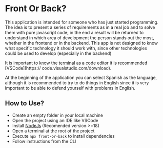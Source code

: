 # Front Or Back?
This application is intended for someone who has just started programming. The idea is to present a series of requirements as in a real job and to solve them with pure javascript code, in the end a result will be returned to understand in which area of ​​development the person stands out the most, whether in the frontend or in the backend.
This app is not designed to know what specific technology it should work with, since other technologies could be used to develop (especially in the backend)

It is important to know the [terminal](https://code.visualstudio.com/docs/terminal/basics) as a code editor it is recommended [VSCode](https:// code.visualstudio.com/download).

At the beginning of the application you can select Spanish as the language, although it is recommended to try to do things in English since it is very important to be able to defend yourself with problems in English.
## How to Use?
- Create an empty folder in your local machine
- Open the project using an IDE like VSCode
- Install [NodeJs](https://nodejs.org/) (Recomended version >=18)
- Open a terminal at the root of the project
- Execute `npx front-or-back` to install dependencies
- Follow instructions from the CLI